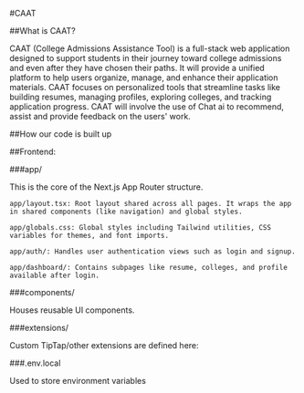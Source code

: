 #CAAT

##What is CAAT?

CAAT (College Admissions Assistance Tool) is a full-stack web application designed to support students in their journey toward college admissions and even after they have chosen their paths. It will provide a unified platform to help users organize, manage, and enhance their application materials. CAAT focuses on personalized tools that streamline tasks like building resumes, managing profiles, exploring colleges, and tracking application progress. CAAT will involve the use of Chat ai to recommend, assist and provide feedback on the users' work.

##How our code is built up

##Frontend:

###app/

This is the core of the Next.js App Router structure.

    app/layout.tsx: Root layout shared across all pages. It wraps the app in shared components (like navigation) and global styles.

    app/globals.css: Global styles including Tailwind utilities, CSS variables for themes, and font imports.

    app/auth/: Handles user authentication views such as login and signup.

    app/dashboard/: Contains subpages like resume, colleges, and profile available after login.


###components/

Houses reusable UI components.

###extensions/

Custom TipTap/other extensions are defined here:

###.env.local

Used to store environment variables
